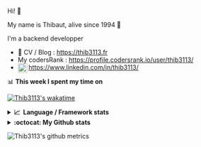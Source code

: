 Hi! 👋

My name is Thibaut, alive since 1994 🍷

I'm a backend developper

-   📝 CV / Blog : https://thib3113.fr
-   My codersRank : https://profile.codersrank.io/user/thib3113/
-   <a href="https://www.linkedin.com/in/thib3113/"><img align="left" alt="Thib3113's Linkedin" width="21px" src="https://raw.githubusercontent.com/peterthehan/peterthehan/master/assets/linkedin.svg" /></a> https://www.linkedin.com/in/thib3113/

📊 **This week I spent my time on**

[![Thib3113's wakatime](https://github-readme-stats.vercel.app/api/wakatime?username=thib3113&layout=default&theme=dracula&langs_count=6&hide_title=true&hide_border=true)](https://wakatime.com/@thib3113)

<details>
  <summary><b>📈&nbsp;&nbsp;Language&nbsp;/&nbsp;Framework stats</b></summary>
  <br/>  
  <a href='https://profile.codersrank.io/user/thib3113/'>
  <img src='http://cr-skills-chart-widget.azurewebsites.net/api/api?username=thib3113&padding=30&skills=php,batchfile,javascript,less,mysql,reactjs,scss,shell,typescript,vue'>
  </a>
</details>

<details>
  <summary><b>:octocat: My Github stats</b></summary>
  <br/>  
  
  <img src="https://github-readme-stats.vercel.app/api?username=thib3113&theme=dracula&show_icons=true&" alt="Thib3113's GitHub stats" />

<!--START_SECTION:activity-->

1. 🎉 Merged PR [#102](https://github.com/thib3113/unifi-blockips-srv/pull/102) in [thib3113/unifi-blockips-srv](https://github.com/thib3113/unifi-blockips-srv)
2. 🎉 Merged PR [#292](https://github.com/thib3113/unifi-client/pull/292) in [thib3113/unifi-client](https://github.com/thib3113/unifi-client)
3. 🎉 Merged PR [#290](https://github.com/thib3113/unifi-client/pull/290) in [thib3113/unifi-client](https://github.com/thib3113/unifi-client)
4. 🎉 Merged PR [#291](https://github.com/thib3113/unifi-client/pull/291) in [thib3113/unifi-client](https://github.com/thib3113/unifi-client)
5. 🎉 Merged PR [#101](https://github.com/thib3113/unifi-blockips-srv/pull/101) in [thib3113/unifi-blockips-srv](https://github.com/thib3113/unifi-blockips-srv)
 <!--END_SECTION:activity-->

</details>

![Thib3113's github metrics](https://gist.githubusercontent.com/thib3113/83a96e16f8bca103f1b0e376186c66ec/raw/github-metrics.svg)
